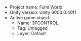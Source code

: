 <!-- UNITY CODE ASSIST INSTRUCTIONS START -->
- Project name: Fumi World
- Unity version: Unity 6000.0.40f1
- Active game object:
  - Name: 3PCONTROL
  - Tag: Untagged
  - Layer: Default
<!-- UNITY CODE ASSIST INSTRUCTIONS END -->